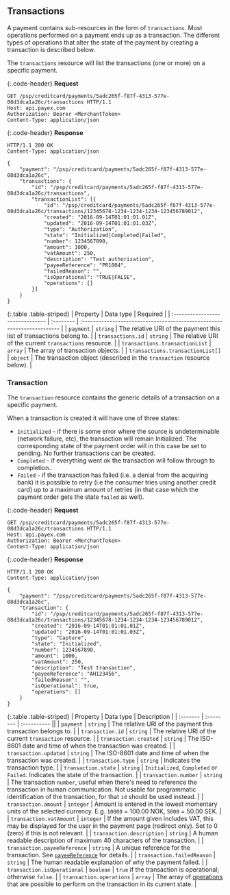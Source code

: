 ## Transactions

A payment contains sub-resources in the form of `transactions`.
Most operations performed on a payment ends up as a transaction.
The different types of operations that alter the state of the payment by
creating a transaction is described below.

The `transactions` resource will list the transactions (one or more)
on a specific payment.

{:.code-header}
**Request**

```http
GET /psp/creditcard/payments/5adc265f-f87f-4313-577e-08d3dca1a26c/transactions HTTP/1.1
Host: api.payex.com
Authorization: Bearer <MerchantToken>
Content-Type: application/json
```

{:.code-header}
**Response**

```http
HTTP/1.1 200 OK
Content-Type: application/json

{
    "payment": "/psp/creditcard/payments/5adc265f-f87f-4313-577e-08d3dca1a26c",
    "transactions": {
        "id": "/psp/creditcard/payments/5adc265f-f87f-4313-577e-08d3dca1a26c/transactions",
        "transactionList": [{
            "id": "/psp/creditcard/payments/5adc265f-f87f-4313-577e-08d3dca1a26c/transactions/12345678-1234-1234-1234-123456789012",
            "created": "2016-09-14T01:01:01.01Z",
            "updated": "2016-09-14T01:01:01.03Z",
            "type": "Authorization",
            "state": "Initialized|Completed|Failed",
            "number": 1234567890,
            "amount": 1000,
            "vatAmount": 250,
            "description": "Test authorization",
            "payeeReference": "PR1004",
            "failedReason": "",
            "isOperational": "TRUE|FALSE",
            "operations": []
        }]
    }
}
```

{:.table .table-striped}
| Property                         | Data type | Required                                                                |
| :------------------------------- | :-------- | :---------------------------------------------------------------------- |
| `payment`                        | `string`  | The relative URI of the payment this list of transactions belong to.    |
| `transactions.id`                | `string`  | The relative URI of the current `transactions` resource.                |
| `transactions.transactionList`   | `array`   | The array of transaction objects.                                       |
| `transactions.transactionList[]` | `object`  | The transaction object (described in the `transaction` resource below). |

### Transaction

The `transaction` resource contains the generic details of a
transaction on a specific payment.

When a transaction is created it will have one of three states:

* `Initialized` - if there is some error where the source is undeterminable
  (network failure, etc), the transaction will remain Initialized.
  The corresponding state of the payment order will in this case be set
  to pending.
  No further transactions can be created.
* `Completed` - if everything went ok the transaction will follow
  through to completion..
* `Failed` - if the transaction has failed
  (i.e. a denial from the acquiring bank) it is possible to retry
  (i.e the consumer tries using another credit card) up to a maximum amount
  of retries (in that case which the payment order gets
  the state `failed` as well).

{:.code-header}
**Request**

```http
GET /psp/creditcard/payments/5adc265f-f87f-4313-577e-08d3dca1a26c/transactions HTTP/1.1
Host: api.payex.com
Authorization: Bearer <MerchantToken>
Content-Type: application/json
```

{:.code-header}
**Response**

```http
HTTP/1.1 200 OK
Content-Type: application/json

{
    "payment": "/psp/creditcard/payments/5adc265f-f87f-4313-577e-08d3dca1a26c",
    "transaction": {
        "id": "/psp/creditcard/payments/5adc265f-f87f-4313-577e-08d3dca1a26c/transactions/12345678-1234-1234-1234-123456789012",
        "created": "2016-09-14T01:01:01.01Z",
        "updated": "2016-09-14T01:01:01.03Z",
        "type": "Capture",
        "state": "Initialized",
        "number": 1234567890,
        "amount": 1000,
        "vatAmount": 250,
        "description": "Test transaction",
        "payeeReference": "AH123456",
        "failedReason": "",
        "isOperational": true,
        "operations": []
    }
}
```

{:.table .table-striped}
| Property | Data type | Description |
| :------- | :-------- | :---------- ||
| `payment`                    | `string`  | The relative URI of the payment this transaction belongs to.                                                                                                                                                 |
| `transaction.id`             | `string`  | The relative URI of the current `transaction` resource.                                                                                                                                                      |
| `transaction.created`        | `string`  | The ISO-8601 date and time of when the transaction was created.                                                                                                                                              |
| `transaction.updated`        | `string`  | The ISO-8601 date and time of when the transaction was created.                                                                                                                                              |
| `transaction.type`           | `string`  | Indicates the transaction type.                                                                                                                                                                              |
| `transaction.state`          | `string`  | `Initialized`, `Completed` or `Failed`. Indicates the state of the transaction.                                                                                                                              |
| `transaction.number`         | `string`  | The transaction `number`, useful when there's need to reference the transaction in human communication. Not usable for programmatic identification of the transaction, for that `id` should be used instead. |
| `transaction.amount`         | `integer` | Amount is entered in the lowest momentary units of the selected currency. E.g. `10000` = 100.00 NOK, `5000` = 50.00 SEK.                                                                                     |
| `transaction.vatAmount`      | `integer` | If the amount given includes VAT, this may be displayed for the user in the payment page (redirect only). Set to 0 (zero) if this is not relevant.                                                           |
| `transaction.description`    | `string`  | A human readable description of maximum 40 characters of the transaction.                                                                                                                                    |
| `transaction.payeeReference` | `string`  | A unique reference for the transaction. See [`payeeReference`][payee-reference] for details.                                                                                                                 |
| `transaction.failedReason`   | `string`  | The human readable explanation of why the payment failed.                                                                                                                                                    |
| `transaction.isOperational`  | `boolean` | `true` if the transaction is operational; otherwise `false`.                                                                                                                                                 |
| `transaction.operations`     | `array`   | The array of [operations][operations] that are possible to perform on the transaction in its current state.                                                                                                  |

[operations]: #operations
[payee-reference]: #payee-reference
